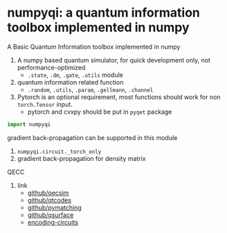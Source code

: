# numpyqi: a quantum information toolbox implemented in numpy

A Basic Quantum Information toolbox implemented in numpy

1. A numpy based quantum simulator, for quick development only, not performance-optimized
   * `.state`, `.dm`, `.gate`, `.utils` module
2. quantum information related function
   * `.random`, `.utils`, `.param`, `.gellmann`, `.channel`
3. Pytorch is an optional requirement, most functions should work for non `torch.Tensor` input.
   * pytorch and cvxpy  should be put in `pyqet` package

```python
import numpyqi
```

gradient back-propagation can be supported in this module

1. `numpyqi.circuit._torch_only`
2. gradient back-propagation for density matrix

QECC

1. link
   * [github/qecsim](https://github.com/qecsim/qecsim)
   * [github/qtcodes](https://github.com/yaleqc/qtcodes)
   * [github/pymatching](https://github.com/oscarhiggott/PyMatching)
   * [github/qsurface](https://github.com/watermarkhu/qsurface)
   * [encoding-circuits](https://markus-grassl.de/QECC/circuits/index.html)
